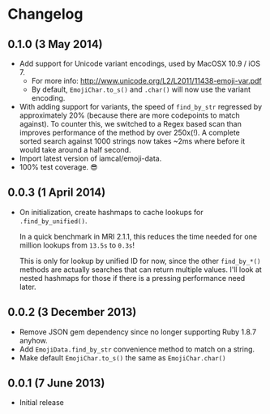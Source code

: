 # Changelog

## 0.1.0 (3 May 2014)

 * Add support for Unicode variant encodings, used by MacOSX 10.9 / iOS 7.
   - For more info: http://www.unicode.org/L2/L2011/11438-emoji-var.pdf
   - By default, `EmojiChar.to_s()` and `.char()` will now use the variant
     encoding.
 * With adding support for variants, the speed of `find_by_str` regressed by
   approximately 20% (because there are more codepoints to match against). To
   counter this, we switched to a Regex based scan than improves performance of
   the method by over 250x(!).  A complete sorted search against 1000 strings
   now takes ~2ms where before it would take around a half second.
 * Import latest version of iamcal/emoji-data.
 * 100% test coverage. :sunglasses:

## 0.0.3 (1 April 2014)

 * On initialization, create hashmaps to cache lookups for `.find_by_unified()`.

   In a quick benchmark in MRI 2.1.1, this reduces the time needed for one
   million lookups from `13.5s` to `0.3s`!

   This is only for lookup by unified ID for now, since the other `find_by_*()`
   methods are actually searches that can return multiple values.  I'll look at
   nested hashmaps for those if there is a pressing performance need later.

## 0.0.2 (3 December 2013)

 * Remove JSON gem dependency since no longer supporting Ruby 1.8.7 anyhow.
 * Add `EmojiData.find_by_str` convenience method to match on a string.
 * Make default `EmojiChar.to_s()` the same as `EmojiChar.char()`


## 0.0.1 (7 June 2013)

 * Initial release
